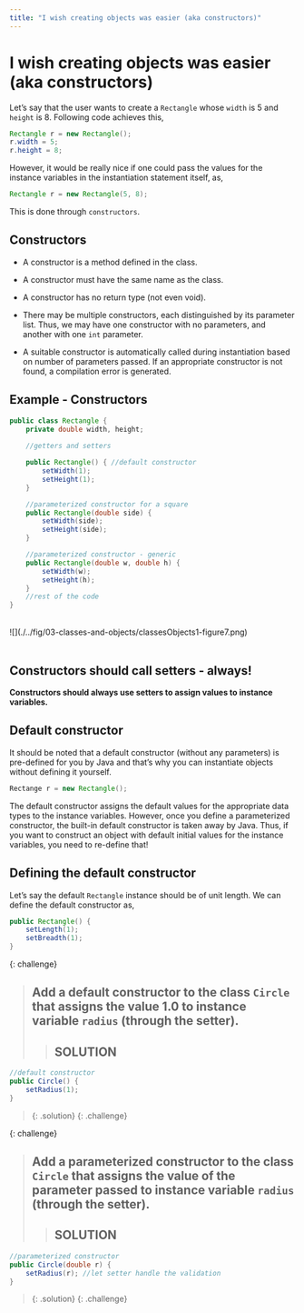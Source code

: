 ```yaml
---
title: "I wish creating objects was easier (aka constructors)"
---
```


# I wish creating objects was easier (aka constructors)

Let’s say that the user wants to create a `Rectangle` whose `width` is 5
and `height` is 8. Following code achieves this,

```java
Rectangle r = new Rectangle();
r.width = 5;
r.height = 8;
```

However, it would be really nice if one could pass the values for the
instance variables in the instantiation statement itself, as,

```java
Rectangle r = new Rectangle(5, 8);
```

This is done through `constructors`.

## Constructors

-   A constructor is a method defined in the class.

-   A constructor must have the same name as the class.

-   A constructor has no return type (not even void).

-   There may be multiple constructors, each distinguished by its
    parameter list. Thus, we may have one constructor with no
    parameters, and another with one `int` parameter.

-   A suitable constructor is automatically called during instantiation
    based on number of parameters passed. If an appropriate constructor
    is not found, a compilation error is generated.

## Example - Constructors

```java
public class Rectangle {
    private double width, height;
    
    //getters and setters

    public Rectangle() { //default constructor
        setWidth(1);
        setHeight(1);
    }

    //parameterized constructor for a square
    public Rectangle(double side) { 
        setWidth(side);
        setHeight(side);
    }

    //parameterized constructor - generic
    public Rectangle(double w, double h) { 
        setWidth(w);
        setHeight(h);
    }
    //rest of the code
}
```

<div>&nbsp;</div>
![](./../fig/03-classes-and-objects/classesObjects1-figure7.png)
<div>&nbsp;</div>

## Constructors should call setters - always!

**Constructors should always use setters to assign values to instance
variables.**

## Default constructor

It should be noted that a default constructor (without any parameters)
is pre-defined for you by Java and that’s why you can instantiate
objects without defining it yourself.

```java
Rectange r = new Rectangle();
```

The default constructor assigns the default values for the appropriate
data types to the instance variables. However, once you define a
parameterized constructor, the built-in default constructor is taken
away by Java. Thus, if you want to construct an object with default
initial values for the instance variables, you need to re-define that!

## Defining the default constructor

Let’s say the default `Rectangle` instance should be of unit length. We
can define the default constructor as,

```java
public Rectangle() {
    setLength(1);
    setBreadth(1);
}
```

{: challenge}
> ## Add a default constructor to the class `Circle` that assigns the value 1.0 to instance variable `radius` (through the setter).
>> ## SOLUTION
 ```java
 //default constructor
 public Circle() {
     setRadius(1);
 }
 ```
>{: .solution}
{: .challenge}


{: challenge}
> ## Add a parameterized constructor to the class `Circle` that assigns the value of the parameter passed to instance variable `radius` (through the setter).
>> ## SOLUTION
 ```java
 //parameterized constructor
 public Circle(double r) {
     setRadius(r); //let setter handle the validation
 }
 ```
>{: .solution}
{: .challenge}
